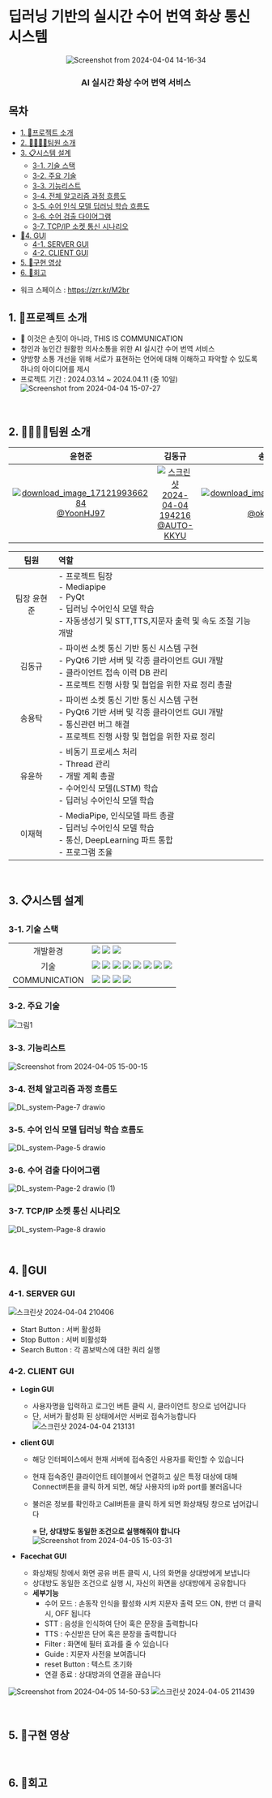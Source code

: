 # 딥러닝 기반의 실시간 수어 번역 화상 통신 시스템
<div align="center">
  
![Screenshot from 2024-04-04 14-16-34](https://github.com/AUTO-KKYU/TEST/assets/118419026/cac31317-e82b-4bce-91b0-f781a907524c)
<h3 align="middle">AI 실시간 화상 수어 번역 서비스</h3>

<div align="left">

## 목차
  * [1. 🤖프로젝트 소개](#1-프로젝트-소개)
  * [2. 👨‍👨‍👦‍👦팀원 소개](#2-팀원-소개)
  * [3. 📋시스템 설계](#3-시스템-설계)
    + [3-1. 기술 스택](#3-1-기술-스택)
    + [3-2. 주요 기술](#3-2-주요-기술)
    + [3-3. 기능리스트](#3-3-기능리스트)
    + [3-4. 전체 알고리즘 과정 흐름도](#3-4-전체-알고리즘-과정-흐름도)
    + [3-5. 수어 인식 모델 딥러닝 학습 흐름도](#3-5-수어-인식-모델-딥러닝-학습-흐름도)
    + [3-6. 수어 검출 다이어그램](#3-6-수어-검출-다이어그램)
    + [3-7. TCP/IP 소켓 통신 시나리오](#3-7-tcpip-소켓-통신-시나리오)
  * [🎐4. GUI](#4-gui)
    + [4-1. SERVER GUI](#4-1-server-gui)
    + [4-2. CLIENT GUI](#4-2-client-gui)
  * [5. 📸구현 영상](#5-구현-영상)
  * [6. 📖회고](#6-회고)


- 워크 스페이스 : https://zrr.kr/M2br
  
## 1. 🤖프로젝트 소개
- 🤞 이것은 손짓이 아니라, THIS IS COMMUNICATION
- 청인과 농인간 원활한 의사소통을 위한 AI 실시간 수어 번역 서비스
- 양방향 소통 개선을 위해 서로가 표현하는 언어에 대해 이해하고 파악할 수 있도록 하나의 아이디어를 제시
- 프로젝트 기간 : 2024.03.14 ~ 2024.04.11 (중 10일)
![Screenshot from 2024-04-04 15-07-27](https://github.com/AUTO-KKYU/TEST/assets/118419026/51121f1c-0e5d-4ae5-a587-6f0ba8735240)

<br>

## 2. 👨‍👨‍👦‍👦팀원 소개

| **윤현준** | **김동규** | **송용탁** | **유윤하** | **이재혁** |
| :------: |  :------: | :------: | :------: | :------: |
| [![download_image_1712199366284](https://github.com/AUTO-KKYU/TEST/assets/118419026/d2fad8ee-46ac-49e1-b011-ccf0a9914f98) <br/> @YoonHJ97](https://github.com/YoonHJ97) | [![스크린샷 2024-04-04 194216](https://github.com/AUTO-KKYU/TEST/assets/118419026/1ee1f96a-19b9-4088-87a7-522d418a6320) <br/> @AUTO-KKYU](https://github.com/AUTO-KKYU) | [![download_image_1712198928013](https://github.com/AUTO-KKYU/TEST/assets/118419026/11f16474-eae6-405f-82e6-cf8bafd7fbcf) <br/> @okotak99](https://github.com/okotak99) | [![download_image_1712200424618 (1)](https://github.com/AUTO-KKYU/TEST/assets/118419026/8b2ff8ff-01e9-4af8-b18e-179b73b963c9) <br/> @yoonha-ryu-96](https://github.com/yoonha-ryu-96) | [![image-Photoroom png-Photoroom](https://github.com/addinedu-ros-4th/deeplearning-repo-5/assets/118419026/bd36e538-bdb0-4716-ac97-e16e7c5f54fa) <br/> @RedStones-112](https://github.com/RedStones-112)

|팀원|역할| 
|:---:|:---|
|팀장 윤현준|- 프로젝트 팀장 <br> - Mediapipe <br>- PyQt <br>- 딥러닝 수어인식 모델 학습 <br>- 자동생성기 및 STT,TTS,지문자 출력 및 속도 조절 기능 개발  |
|김동규|- 파이썬 소켓 통신 기반 통신 시스템 구현<br> - PyQt6 기반 서버 및 각종 클라이언트 GUI 개발 <br>- 클라이언트 접속 이력 DB 관리 <br> - 프로젝트 진행 사항 및 협업을 위한 자료 정리 총괄|
|송용탁|- 파이썬 소켓 통신 기반 통신 시스템 구현<br> - PyQt6 기반 서버 및 각종 클라이언트 GUI 개발 <br>- 통신관련 버그 해결 <br> - 프로젝트 진행 사항 및 협업을 위한 자료 정리|
|유윤하| - 비동기 프로세스 처리<br> - Thread 관리<br> - 개발 계획 총괄<br> - 수어인식 모델(LSTM) 학습<br> - 딥러닝 수어인식 모델 학습 <br>|
|이재혁|- MediaPipe, 인식모델 파트 총괄<br> - 딥러닝 수어인식 모델 학습<br> - 통신, DeepLearning 파트 통합<br> - 프로그램 조율 |

<br>

## 3. 📋시스템 설계

### 3-1. 기술 스택

||| 
|:---:|:---|
|개발환경|<img src="https://img.shields.io/badge/Ubuntu-E95420?style=for-the-badge&logo=Ubuntu&logoColor=white"> <img src="https://img.shields.io/badge/VISUAL STUDIO CODE-007ACC?style=for-the-badge&logo=VisualStudioCode&logoColor=white"> <img src="https://img.shields.io/badge/Google%20Colab-F9AB00?style=for-the-badge&logo=Google%20Colab&logoColor=orange">|
|기술|<img src="https://img.shields.io/badge/python-3670A0?style=for-the-badge&logo=python&logoColor=ffdd54"> <img src="https://img.shields.io/badge/numpy-%23013243.svg?style=for-the-badge&logo=numpy&logoColor=white"> <img src = "https://img.shields.io/badge/pandas-%23150458.svg?style=for-the-badge&logo=pandas&logoColor=white"> <img src="https://img.shields.io/badge/OpenCV-5C3EE8?style=for-the-badge&logo=opencv&logoColor=white"> <img src="https://img.shields.io/badge/Qt-5C3EE8?style=for-the-badge&logo=Qt&logoColor=#41CD52"> <img src="https://img.shields.io/badge/mysql-4479A1.svg?style=for-the-badge&logo=mysql&logoColor=white"> <img src = "https://img.shields.io/badge/Keras-%23D00000.svg?style=for-the-badge&logo=Keras&logoColor=white"> <img src ="https://img.shields.io/badge/TensorFlow-%23FF6F00.svg?style=for-the-badge&logo=TensorFlow&logoColor=white"> |
|COMMUNICATION|<img src="https://img.shields.io/badge/Slack-4A154B?style=for-the-badge&logo=Slack&logoColor=white"> <img src="https://img.shields.io/badge/git-%23F05033.svg?style=for-the-badge&logo=git&logoColor=white"> <img src="https://img.shields.io/badge/notion-000000?style=for-the-badge&logo=notion&logoColor=white"> <img src="https://img.shields.io/badge/github-181717?style=for-the-badge&logo=github&logoColor=white">|

### 3-2. 주요 기술
![그림1](https://github.com/addinedu-ros-4th/deeplearning-repo-5/assets/118419026/9f6f4d28-15f1-4454-841d-c6204e54d777)

### 3-3. 기능리스트
![Screenshot from 2024-04-05 15-00-15](https://github.com/addinedu-ros-4th/deeplearning-repo-5/assets/61307553/020585cf-1c59-4dbe-8508-4e0e64971c63)

### 3-4. 전체 알고리즘 과정 흐름도
![DL_system-Page-7 drawio](https://github.com/AUTO-KKYU/TEST/assets/118419026/e5f3254e-e4eb-422a-9b40-5744ddfbe1e9)

### 3-5. 수어 인식 모델 딥러닝 학습 흐름도
![DL_system-Page-5 drawio](https://github.com/AUTO-KKYU/TEST/assets/118419026/884ed9af-47c5-4820-a261-23a0287fe5c3)

### 3-6. 수어 검출 다이어그램
![DL_system-Page-2 drawio (1)](https://github.com/addinedu-ros-4th/deeplearning-repo-5/assets/118419026/c8ad47d8-a674-496b-9d52-32c719fdd31c)


### 3-7. TCP/IP 소켓 통신 시나리오 
![DL_system-Page-8 drawio](https://github.com/addinedu-ros-4th/deeplearning-repo-5/assets/118419026/374fa25c-6db5-4ba0-8bb6-446a6b04f8d6)

<br>

## 4. 🎐GUI
### 4-1. SERVER GUI
![스크린샷 2024-04-04 210406](https://github.com/AUTO-KKYU/TEST/assets/118419026/dd7d0872-4a83-4eb5-8a05-d11c214d3807)

- Start Button : 서버 활성화
- Stop Button : 서버 비활성화
- Search Button : 각 콤보박스에 대한 쿼리 실행

### 4-2. CLIENT GUI 
- **Login GUI**
  - 사용자명을 입력하고 로그인 버튼 클릭 시, 클라이언트 창으로 넘어갑니다
  - 단, 서버가 활성화 된 상태에서만 서버로 접속가능합니다
![스크린샷 2024-04-04 213131](https://github.com/AUTO-KKYU/TEST/assets/118419026/bde7b91f-a674-464a-a89b-e0d215cca17c)

- **client GUI**
  - 해당 인터페이스에서 현재 서버에 접속중인 사용자를 확인할 수 있습니다
  - 현재 접속중인 클라이언트 테이블에서 연결하고 싶은 특정 대상에 대해 Connect버튼을 클릭 하게 되면, 해당 사용자의 ip와 port를 불러옵니다
  - 불러온 정보를 확인하고 Call버튼을 클릭 하게 되면 화상채팅 창으로 넘어갑니다

      ※ **단, 상대방도 동일한 조건으로 실행해줘야 합니다**
![Screenshot from 2024-04-05 15-03-31](https://github.com/addinedu-ros-4th/deeplearning-repo-5/assets/61307553/5f1f1308-ee7e-465a-a465-c278bdda54ed)

- **Facechat GUI**
  - 화상채팅 창에서 화면 공유 버튼 클릭 시, 나의 화면을 상대방에게 보냅니다
  - 상대방도 동일한 조건으로 실행 시, 자신의 화면을 상대방에게 공유합니다
  - **세부기능**
    - 수어 모드 : 손동작 인식을 활성화 시켜 지문자 출력 모드 ON, 한번 더 클릭 시, OFF 됩니다
    - STT : 음성을 인식하여 단어 혹은 문장을 출력합니다
    - TTS : 수신받은 단어 혹은 문장을 출력합니다
    - Filter : 화면에 필터 효과를 줄 수 있습니다
    - Guide : 지문자 사전을 보여줍니다
    - reset Button : 텍스트 초기화
    - 연결 종료 : 상대방과의 연결을 끊습니다

![Screenshot from 2024-04-05 14-50-53](https://github.com/addinedu-ros-4th/deeplearning-repo-5/assets/61307553/42cd4223-316c-4194-8e84-813ea1ef1411)
![스크린샷 2024-04-05 211439](https://github.com/addinedu-ros-4th/deeplearning-repo-5/assets/118419026/3dfedd46-2293-4bf6-bdc2-e45896224a6a)

<br>

## 5. 📸구현 영상


<br>

## 6. 📖회고






